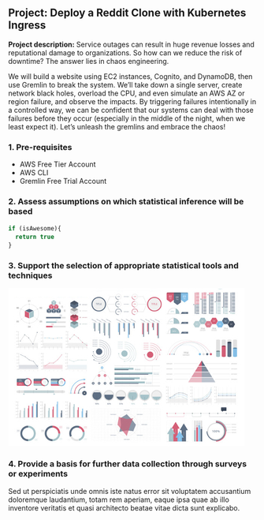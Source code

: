 ## Project: Deploy a Reddit Clone with Kubernetes Ingress

**Project description:** Service outages can result in huge revenue losses and reputational damage to organizations. So how can we reduce the risk of downtime? The answer lies in chaos engineering. 

We will build a website using EC2 instances, Cognito, and DynamoDB, then use Gremlin to break the system. We’ll take down a single server, create network black holes, overload the CPU, and even simulate an AWS AZ or region failure, and observe the impacts. By triggering failures intentionally in a controlled way, we can be confident that our systems can deal with those failures before they occur (especially in the middle of the night, when we least expect it). Let’s unleash the gremlins and embrace the chaos!

### 1. Pre-requisites

* AWS Free Tier Account
* AWS CLI
* Gremlin Free Trial Account

### 2. Assess assumptions on which statistical inference will be based

```javascript
if (isAwesome){
  return true
}
```

### 3. Support the selection of appropriate statistical tools and techniques

<img src="images/dummy_thumbnail.jpg?raw=true"/>

### 4. Provide a basis for further data collection through surveys or experiments

Sed ut perspiciatis unde omnis iste natus error sit voluptatem accusantium doloremque laudantium, totam rem aperiam, eaque ipsa quae ab illo inventore veritatis et quasi architecto beatae vitae dicta sunt explicabo. 
